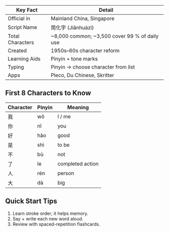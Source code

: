 
| Key Fact         | Detail                                        |
| ---------------- | --------------------------------------------- |
| Official in      | Mainland China, Singapore                     |
| Script Name      | 简化字 (Jiǎnhuàzì)                               |
| Total Characters | ~8,000 common; ~3,500 cover 99 % of daily use |
| Created          | 1950s–60s character reform                    |
| Learning Aids    | Pinyin + tone marks                           |
| Typing           | Pinyin → choose character from list           |
| Apps             | Pleco, Du Chinese, Skritter                   |

## First 8 Characters to Know
| Character | Pinyin | Meaning |
|-----------|--------|---------|
| 我 | wǒ | I / me |
| 你 | nǐ | you |
| 好 | hǎo | good |
| 是 | shì | to be |
| 不 | bù | not |
| 了 | le | completed action |
| 人 | rén | person |
| 大 | dà | big |

## Quick Start Tips
1. Learn stroke order; it helps memory.  
2. Say + write each new word aloud.  
3. Review with spaced-repetition flashcards.